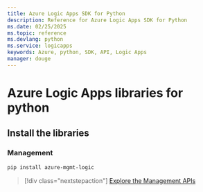 ```yaml
---
title: Azure Logic Apps SDK for Python
description: Reference for Azure Logic Apps SDK for Python
ms.date: 02/25/2025
ms.topic: reference
ms.devlang: python
ms.service: logicapps
keywords: Azure, python, SDK, API, Logic Apps
manager: douge
---
```

# Azure Logic Apps libraries for python

## Install the libraries


### Management

```bash
pip install azure-mgmt-logic
```
> [!div class="nextstepaction"]
> [Explore the Management APIs](/python/api/azure-mgmt-logic)
